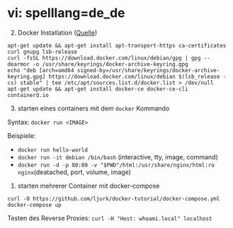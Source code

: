 # vi: spelllang=de_de
2. Docker Installation ([Quelle](https://docs.docker.com/engine/install/debian/))

```
apt-get update && apt-get install apt-transport-https ca-certificates curl gnupg lsb-release
curl -fsSL https://download.docker.com/linux/debian/gpg | gpg --dearmor -o /usr/share/keyrings/docker-archive-keyring.gpg
echo "deb [arch=amd64 signed-by=/usr/share/keyrings/docker-archive-keyring.gpg] https://download.docker.com/linux/debian $(lsb_release -cs) stable" | tee /etc/apt/sources.list.d/docker.list > /dev/null
apt-get update && apt-get install docker-ce docker-ce-cli containerd.io
```

3. starten eines containers mit dem `docker` Kommando

Syntax: `docker run <IMAGE>`

Beispiele:
- `docker run hello-world`
- `docker run -it debian /bin/bash` (interactive, tty, image, command)
- `docker run -d -p 80:80 -v "$PWD"/html:/usr/share/nginx/html:ro nginx`(deatached, port, volume, image)

1. starten mehrerer Container mit docker-compose

```
curl -O https://github.com/ljurk/docker-tutorial/docker-compose.yml
docker-compose up
```

Testen des Reverse Proxies: `curl -H "Host: whoami.local" localhost`
